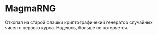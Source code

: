 # MagmaRNG
Откопал на старой флэшки криптографичекий генератор случайных чисел с первого курса. Надеюсь, больше не потеряется.
